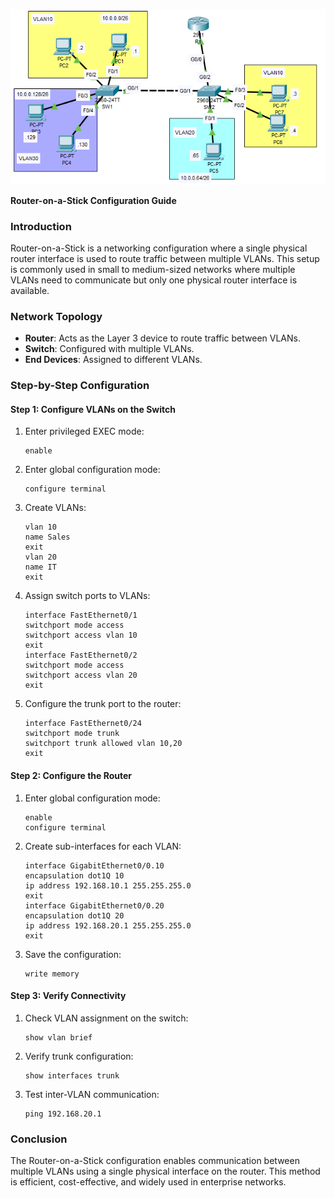 ![Topology](Topology.PNG)

**Router-on-a-Stick Configuration Guide**

### **Introduction**
Router-on-a-Stick is a networking configuration where a single physical router interface is used to route traffic between multiple VLANs. This setup is commonly used in small to medium-sized networks where multiple VLANs need to communicate but only one physical router interface is available.

### **Network Topology**
- **Router**: Acts as the Layer 3 device to route traffic between VLANs.
- **Switch**: Configured with multiple VLANs.
- **End Devices**: Assigned to different VLANs.

### **Step-by-Step Configuration**
#### **Step 1: Configure VLANs on the Switch**
1. Enter privileged EXEC mode:
   ```
   enable
   ```
2. Enter global configuration mode:
   ```
   configure terminal
   ```
3. Create VLANs:
   ```
   vlan 10
   name Sales
   exit
   vlan 20
   name IT
   exit
   ```
4. Assign switch ports to VLANs:
   ```
   interface FastEthernet0/1
   switchport mode access
   switchport access vlan 10
   exit
   interface FastEthernet0/2
   switchport mode access
   switchport access vlan 20
   exit
   ```
5. Configure the trunk port to the router:
   ```
   interface FastEthernet0/24
   switchport mode trunk
   switchport trunk allowed vlan 10,20
   exit
   ```

#### **Step 2: Configure the Router**
1. Enter global configuration mode:
   ```
   enable
   configure terminal
   ```
2. Create sub-interfaces for each VLAN:
   ```
   interface GigabitEthernet0/0.10
   encapsulation dot1Q 10
   ip address 192.168.10.1 255.255.255.0
   exit
   interface GigabitEthernet0/0.20
   encapsulation dot1Q 20
   ip address 192.168.20.1 255.255.255.0
   exit
   ```
3. Save the configuration:
   ```
   write memory
   ```

#### **Step 3: Verify Connectivity**
1. Check VLAN assignment on the switch:
   ```
   show vlan brief
   ```
2. Verify trunk configuration:
   ```
   show interfaces trunk
   ```
3. Test inter-VLAN communication:
   ```
   ping 192.168.20.1
   ```

### **Conclusion**
The Router-on-a-Stick configuration enables communication between multiple VLANs using a single physical interface on the router. This method is efficient, cost-effective, and widely used in enterprise networks.

